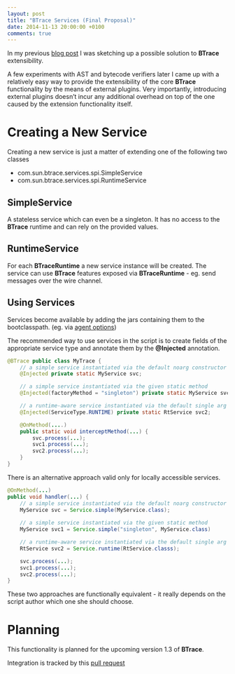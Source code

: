 ```yaml
---
layout: post
title: "BTrace Services (Final Proposal)"
date: 2014-11-13 20:00:00 +0100
comments: true
---
```


In my previous [blog post](2014/09/extensible-services) I was sketching up a possible solution to **BTrace** extensibility.

A few experiments with AST and bytecode verifiers later I came up with a relatively easy way to provide the extensibility of the core **BTrace** functionality by the means of external plugins. Very importantly, introducing external plugins doesn’t incur any additional overhead on top of the one caused by the extension functionality itself.

# Creating a New Service

Creating a new service is just a matter of extending one of the following two classes

* com.sun.btrace.services.spi.SimpleService
* com.sun.btrace.services.spi.RuntimeService


## SimpleService

A stateless service which can even be a singleton. It has no access to the **BTrace** runtime and can rely on the provided values.

## RuntimeService

For each **BTraceRuntime** a new service instance will be created. The service can use **BTrace** features exposed via **BTraceRuntime** - eg. send messages over the wire channel.

## Using Services

Services become available by adding the jars containing them to the bootclasspath. (eg. via [agent options](https://github.com/jbachorik/btrace/wiki#starting-application-with-btrace))

The recommended way to use services in the script is to create fields of the appropriate service type and annotate them by the **@Injected** annotation.


```java
@BTrace public class MyTrace {
    // a simple service instantiated via the default noarg constructor
    @Injected private static MyService svc;

    // a simple service instantiated via the given static method
    @Injected(factoryMethod = "singleton") private static MyService svc1;

    // a runtime-aware service instantiated via the default single arg (*BTraceRuntime*) constructor
    @Injected(ServiceType.RUNTIME) private static RtService svc2;

    @OnMethod(....)
    public static void interceptMethod(...) {
        svc.process(...);
        svc1.process(...);
        svc2.process(...);
    }
}

```

There is an alternative approach valid only for locally accessible services.

```java
@OnMethod(...)
public void handler(...) {
    // a simple service instantiated via the default noarg constructor
    MyService svc = Service.simple(MyService.class);
    
    // a simple service instantiated via the given static method
    MyService svc1 = Service.simple("singleton", MyService.class)

    // a runtime-aware service instantiated via the default single arg (*BTraceRuntime*) constructor
    RtService svc2 = Service.runtime(RtService.classs);

    svc.process(...);
    svc1.process(...);
    svc2.process(...);
}
```

These two approaches are functionally equivalent - it really depends on the script author which one she should choose.

# Planning

This functionality is planned for the upcoming version 1.3 of **BTrace**.

Integration is tracked by this [pull request](https://github.com/jbachorik/btrace/pull/98)